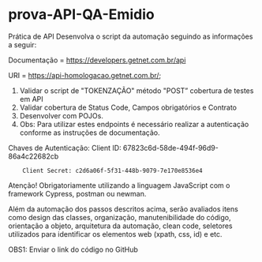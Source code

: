 # prova-API-QA-Emidio

Prática de API
Desenvolva o script da automação seguindo as informações a seguir: 

Documentação = https://developers.getnet.com.br/api

URI = https://api-homologacao.getnet.com.br/;

1)	Validar o script de "TOKENZAÇÃO" método "POST” cobertura de testes em API
2)	Validar cobertura de Status Code, Campos obrigatórios e Contrato
3)	Desenvolver com POJOs. 
4)	Obs: Para utilizar estes endpoints é necessário realizar a autenticação conforme as instruções de documentação.

Chaves de Autenticação:
        Client ID: 67823c6d-58de-494f-96d9-86a4c22682cb

        Client Secret: c2d6a06f-5f31-448b-9079-7e170e8536e4

Atenção! Obrigatoriamente utilizando a linguagem JavaScript com o framework Cypress, postman ou newman.

Além da automação dos passos descritos acima, serão avaliados itens como design das classes, organização, manutenibilidade do código, orientação a objeto, arquitetura da automação, clean code, seletores utilizados para identificar os elementos web (xpath, css, id) e etc.

OBS1: Enviar o link do código no GitHub
